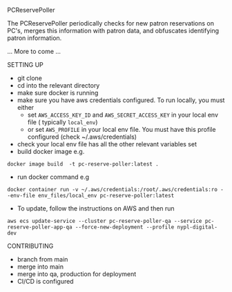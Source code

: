 PCReservePoller

The PCReservePoller periodically checks for new patron reservations on PC's, merges this information with patron data,
and obfuscates identifying patron information.

... More to come ...

SETTING UP

- git clone
- cd into the relevant directory
- make sure docker is running
- make sure you have aws credentials configured. To run locally, you must either
  - set `AWS_ACCESS_KEY_ID` and `AWS_SECRET_ACCESS_KEY` in your local env file ( typically `local_env`)
  - or set `AWS_PROFILE` in your local env file. You must have this profile configured (check ~/.aws/credentials)
- check your local env file has all the other relevant variables set
- build docker image e.g.
```
docker image build  -t pc-reserve-poller:latest .
```

- run docker command e.g
```
docker container run -v ~/.aws/credentials:/root/.aws/credentials:ro --env-file env_files/local_env pc-reserve-poller:latest
```
- To update, follow the instructions on AWS and then run

```
aws ecs update-service --cluster pc-reserve-poller-qa --service pc-reserve-poller-app-qa --force-new-deployment --profile nypl-digital-dev
```

CONTRIBUTING

- branch from main
- merge into main
- merge into qa, production for deployment
- CI/CD is configured
